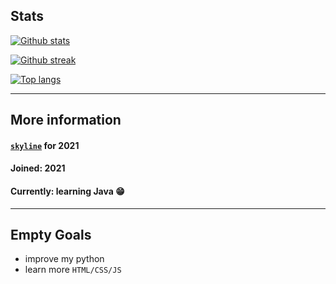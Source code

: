 ## Stats

[![Github stats](https://github-readme-stats.vercel.app/api?username=StarpDev&theme=nightowl)](https://github.com/anuraghazra/github-readme-stats)

[![Github streak](https://github-readme-streak-stats.herokuapp.com/?user=StarpDev&theme=nightowl)](https://github.com/DenverCoder1/github-readme-streak-stats)

[![Top langs](https://github-readme-stats.vercel.app/api/top-langs/?username=StarpDev&layout=compact&them=nightowl$border_radius=10)](https://github.com/StarpDev/github-readme-stats)
***
 
## More information
#### [`skyline`](https://skyline.github.com/StarpDev/2021) for 2021
#### Joined: 2021
#### Currently: learning Java 😁

***

## Empty Goals
- improve my python
- learn more `HTML/CSS/JS`

<br>
